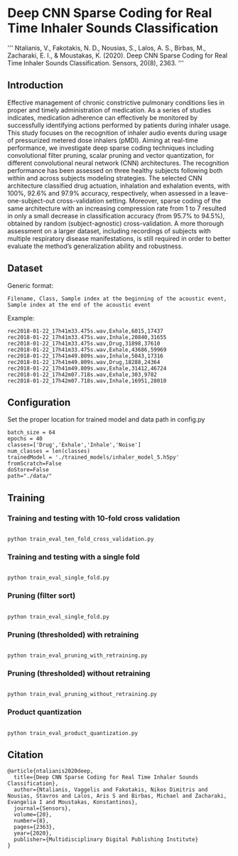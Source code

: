 

# Deep CNN Sparse Coding for Real Time Inhaler Sounds Classification

'''
Ntalianis, V., Fakotakis, N. D., Nousias, S., Lalos, A. S., Birbas, M., Zacharaki, E. I., & Moustakas, K. (2020). Deep CNN Sparse Coding for Real Time Inhaler Sounds Classification. Sensors, 20(8), 2363.
'''

## Introduction
Effective management of chronic constrictive pulmonary conditions lies in proper and timely administration of medication. As a series of studies indicates, medication adherence can effectively be monitored by successfully identifying actions performed by patients during inhaler usage. This study focuses on the recognition of inhaler audio events during usage of pressurized metered dose inhalers (pMDI). Aiming at real-time performance, we investigate deep sparse coding techniques including convolutional filter pruning, scalar pruning and vector quantization, for different convolutional neural network (CNN) architectures. The recognition performance has been assessed on three healthy subjects following both within and across subjects modeling strategies. The selected CNN architecture classified drug actuation, inhalation and exhalation events, with 100%, 92.6% and 97.9% accuracy, respectively, when assessed in a leave-one-subject-out cross-validation setting. Moreover, sparse coding of the same architecture with an increasing compression rate from 1 to 7 resulted in only a small decrease in classification accuracy (from 95.7% to 94.5%), obtained by random (subject-agnostic) cross-validation. A more thorough assessment on a larger dataset, including recordings of subjects with multiple respiratory disease manifestations, is still required in order to better evaluate the method’s generalization ability and robustness.

## Dataset
Generic format:
```
Filename, Class, Sample index at the beginning of the acoustic event, Sample index at the end of the acoustic event

```

Example:

```
rec2018-01-22_17h41m33.475s.wav,Exhale,6015,17437
rec2018-01-22_17h41m33.475s.wav,Inhale,20840,31655
rec2018-01-22_17h41m33.475s.wav,Drug,31898,37610
rec2018-01-22_17h41m33.475s.wav,Exhale,43686,59969
rec2018-01-22_17h41m49.809s.wav,Inhale,5043,17316
rec2018-01-22_17h41m49.809s.wav,Drug,18288,24364
rec2018-01-22_17h41m49.809s.wav,Exhale,31412,46724
rec2018-01-22_17h42m07.718s.wav,Exhale,303,9782
rec2018-01-22_17h42m07.718s.wav,Inhale,16951,28010
```

## Configuration

Set the proper location for trained model and data path in config.py

```
batch_size = 64
epochs = 40
classes=['Drug','Exhale','Inhale','Noise']
num_classes = len(classes)
trainedModel = './trained_models/inhaler_model_5.h5py'
fromScratch=False
doStore=False
path="./data/"
```

## Training

### Training and testing with 10-fold cross validation
```

python train_eval_ten_fold_cross_validation.py

```

### Training and testing with a single fold

```

python train_eval_single_fold.py

```

### Pruning (filter sort)

```

python train_eval_single_fold.py

```

### Pruning (thresholded) with retraining

```

python train_eval_pruning_with_retraining.py

```

### Pruning (thresholded) without retraining

```

python train_eval_pruning_without_retraining.py

```

### Product quantization

```

python train_eval_product_quantization.py

```


## Citation

```
@article{ntalianis2020deep,
  title={Deep CNN Sparse Coding for Real Time Inhaler Sounds Classification},
  author={Ntalianis, Vaggelis and Fakotakis, Nikos Dimitris and Nousias, Stavros and Lalos, Aris S and Birbas, Michael and Zacharaki, Evangelia I and Moustakas, Konstantinos},
  journal={Sensors},
  volume={20},
  number={8},
  pages={2363},
  year={2020},
  publisher={Multidisciplinary Digital Publishing Institute}
}
```